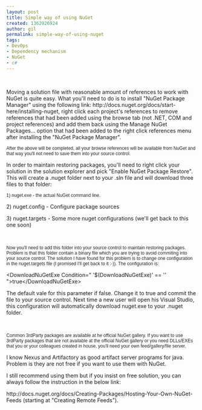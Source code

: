 ```yaml
---
layout: post
title: Simple way of using NuGet
created: 1362926924
author: gil
permalink: simple-way-of-using-nuget
tags:
- DevOps
- Dependency mechanism
- NuGet
- c#
---
```

<p>&nbsp;</p>
<p>Moving a solution file with reasonable amount of references to work with NuGet is quite easy. What you&#39;ll need to do is to install &quot;NuGet Package Manager&quot; using the following link:&nbsp;http://docs.nuget.org/docs/start-here/installing-nuget, right click each project&#39;s references to remove references that had been added using the browse tab (not .NET, COM and project references) and add them back using the Manage NuGet Packages... option that had been added to the right click references menu after installing the&nbsp;&quot;NuGet Package Manager&quot;.</p>
<p style="color: rgb(0, 0, 0); font-family: arial; font-size: small;"><font color="#222222" face="Arial, Verdana, sans-serif"><span style="font-size: 12px;">After the above will be completed, all your browse references will be&nbsp;available&nbsp;from NuGet and that way you&#39;ll not need to save them into your source control.</span></font></p>
<p>In order to maintain restoring packages, you&#39;ll need to right click your solution in the solution explorer and pick &quot;Enable NuGet Package Restore&quot;. This will create a .nuget folder next to your .sln file and will download three files to that folder:</p>
<p style="color: rgb(0, 0, 0); font-family: arial; font-size: small;"><font color="#222222" face="Arial, Verdana, sans-serif"><span style="font-size: 12px;">1) nuget.exe - the&nbsp;actual&nbsp;NuGet&nbsp;command&nbsp;line.</span></font></p>
<p>2) nuget.config - Configure package sources</p>
<p>3) nuget.targets - Some more nuget configurations (we&#39;ll get back to this one soon)</p>
<p>&nbsp;</p>
<p style="color: rgb(0, 0, 0); font-family: arial; font-size: small;"><font color="#222222" face="Arial, Verdana, sans-serif"><span style="font-size: 12px;">Now you&#39;ll need to add this folder into your source control to maintain restoring packages. Problem is that this folder contain a binary file which you are trying to avoid commiting into your source control. The solution I have found for this problem is to change one configuration in the nuget.targets file (I&nbsp;promised&nbsp;I&#39;ll get&nbsp;back to&nbsp;it :-)). The configuration is:</span></font></p>
<p>&lt;DownloadNuGetExe Condition=&quot; &#39;$(DownloadNuGetExe)&#39; == &#39;&#39; &quot;&gt;true&lt;/DownloadNuGetExe&gt;</p>
<p>The default vale for this parameter if false. Change it to true and commit the file to your source control. Next time a new user will open his Visual Studio, this configuration will automatically download nuget.exe to your .nuget folder.</p>
<p>&nbsp;</p>
<p style="color: rgb(0, 0, 0); font-family: arial; font-size: small;"><font color="#222222" face="Arial, Verdana, sans-serif"><span style="font-size: 12px;">Common 3rdParty packages are available at he official NuGet gallery. If you want to use 3rdParty packages that are not available at the official NuGet gallery or you need DLLs/EXEs that you or your&nbsp;colleagues&nbsp;created in house, you&#39;ll need your own feed/gallery/file server.</span></font></p>
<p>I know Nexus and Artifactory as good artifact server programs for java. Problem is they are not free if you want to use them with NuGet.</p>
<p>I still recommend using them but if you insist on free solution, you can always follow the instruction in the below link:</p>
<p>http://docs.nuget.org/docs/Creating-Packages/Hosting-Your-Own-NuGet-Feeds (starting at &quot;Creating Remote Feeds&quot;).</p>
